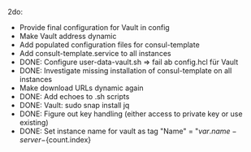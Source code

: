 2do: 

- Provide final configuration for Vault in config
- Make Vault address dynamic
- Add populated configuration files for consul-template
- Add consult-template.service to all instances
- DONE: Configure user-data-vault.sh => fail ab config.hcl für Vault 
- DONE: Investigate missing installation of consul-template on all instances
- Make download URLs dynamic again
- DONE: Add echoes to .sh scripts
- DONE: Vault: sudo snap install jq
- DONE: Figure out key handling (either access to private key or use existing)
- DONE: Set instance name for vault as tag "Name" = "${var.name}-server-${count.index}


